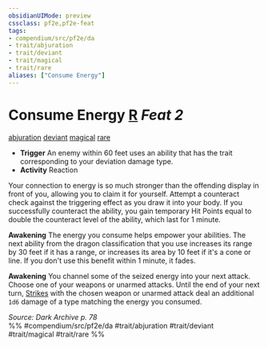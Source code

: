 ```yaml
---
obsidianUIMode: preview
cssclass: pf2e,pf2e-feat
tags:
- compendium/src/pf2e/da
- trait/abjuration
- trait/deviant
- trait/magical
- trait/rare
aliases: ["Consume Energy"]
---
```

# Consume Energy  [R](../../Rules/core-rulebook/chapter-9-playing-the-game.md#Actions "Reaction") *Feat 2*  
[abjuration](../../Rules/traits/abjuration.md)  [deviant](../../Rules/traits/deviant-da.md)  [magical](../../Rules/traits/magical.md)  [rare](../../Rules/traits/rare.md)  

- **Trigger** An enemy within 60 feet uses an ability that has the trait corresponding to your deviation damage type.
- **Activity** Reaction

Your connection to energy is so much stronger than the offending display in front of you, allowing you to claim it for yourself. Attempt a counteract check against the triggering effect as you draw it into your body. If you successfully counteract the ability, you gain temporary Hit Points equal to double the counteract level of the ability, which last for 1 minute.

**Awakening** The energy you consume helps empower your abilities. The next ability from the dragon classification that you use increases its range by 30 feet if it has a range, or increases its area by 10 feet if it's a cone or line. If you don't use this benefit within 1 minute, it fades.

**Awakening** You channel some of the seized energy into your next attack. Choose one of your weapons or unarmed attacks. Until the end of your next turn, [Strikes](../../Rules/actions/strike.md) with the chosen weapon or unarmed attack deal an additional `1d6` damage of a type matching the energy you consumed.

*Source: Dark Archive p. 78*  
%% #compendium/src/pf2e/da #trait/abjuration #trait/deviant #trait/magical #trait/rare %%